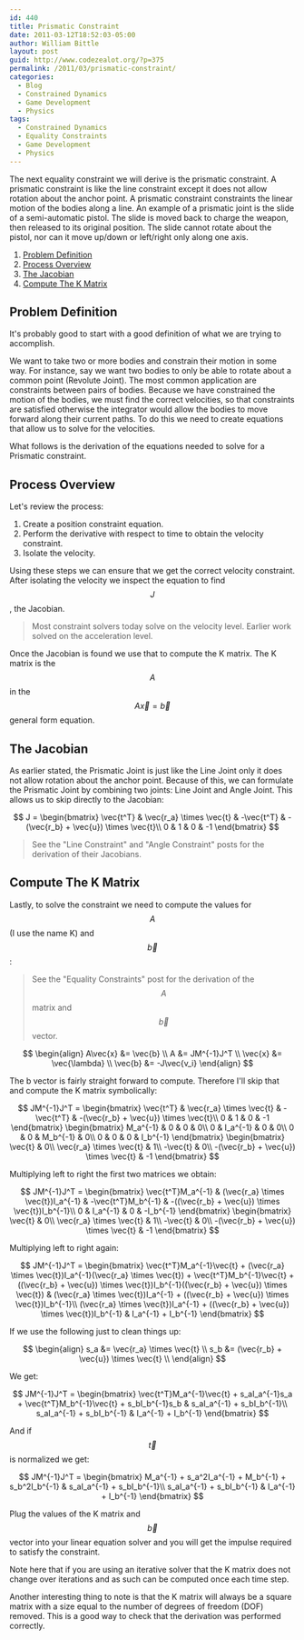 ```yaml
---
id: 440
title: Prismatic Constraint
date: 2011-03-12T18:52:03-05:00
author: William Bittle
layout: post
guid: http://www.codezealot.org/?p=375
permalink: /2011/03/prismatic-constraint/
categories:
  - Blog
  - Constrained Dynamics
  - Game Development
  - Physics
tags:
  - Constrained Dynamics
  - Equality Constraints
  - Game Development
  - Physics
---
```

The next equality constraint we will derive is the prismatic constraint. A prismatic constraint is like the line constraint except it does not allow rotation about the anchor point. A prismatic constraint constraints the linear motion of the bodies along a line. An example of a prismatic joint is the slide of a semi-automatic pistol. The slide is moved back to charge the weapon, then released to its original position. The slide cannot rotate about the pistol, nor can it move up/down or left/right only along one axis.  

  1. [Problem Definition](#ptp-problem)
  2. [Process Overview](#ptp-process)
  3. [The Jacobian](#ptp-jacobian)
  4. [Compute The K Matrix](#ptp-kmatrix)

<a name="ptp-problem"></a>  

## Problem Definition  
It's probably good to start with a good definition of what we are trying to accomplish.

We want to take two or more bodies and constrain their motion in some way. For instance, say we want two bodies to only be able to rotate about a common point (Revolute Joint). The most common application are constraints between pairs of bodies. Because we have constrained the motion of the bodies, we must find the correct velocities, so that constraints are satisfied otherwise the integrator would allow the bodies to move forward along their current paths. To do this we need to create equations that allow us to solve for the velocities.

What follows is the derivation of the equations needed to solve for a Prismatic constraint.

<a name="ptp-process"></a>  

## Process Overview
Let's review the process:

  1. Create a position constraint equation.
  2. Perform the derivative with respect to time to obtain the velocity constraint.
  3. Isolate the velocity.

Using these steps we can ensure that we get the correct velocity constraint. After isolating the velocity we inspect the equation to find $$ J $$, the Jacobian.

> Most constraint solvers today solve on the velocity level. Earlier work solved on the acceleration level.

Once the Jacobian is found we use that to compute the K matrix. The K matrix is the $$ A $$ in the $$ A\vec{x} = \vec{b} $$ general form equation.  

<a name="ptp-jacobian"></a>  

## The Jacobian
As earlier stated, the Prismatic Joint is just like the Line Joint only it does not allow rotation about the anchor point. Because of this, we can formulate the Prismatic Joint by combining two joints: Line Joint and Angle Joint. This allows us to skip directly to the Jacobian:

$$
J = \begin{bmatrix}
  \vec{t^T} & \vec{r_a} \times \vec{t} & -\vec{t^T} & -(\vec{r_b} + \vec{u}) \times \vec{t}\\
  0 & 1 & 0 & -1
\end{bmatrix}
$$

> See the "Line Constraint" and "Angle Constraint" posts for the derivation of their Jacobians.

<a name="ptp-kmatrix"></a>  

## Compute The K Matrix  
Lastly, to solve the constraint we need to compute the values for $$ A $$ (I use the name K) and $$ \vec{b} $$:

> See the "Equality Constraints" post for the derivation of the $$ A $$ matrix and $$ \vec{b} $$ vector.

$$
\begin{align}
A\vec{x} &= \vec{b} \\
A &= JM^{-1}J^T \\
\vec{x} &= \vec{\lambda} \\
\vec{b} &= -J\vec{v_i}
\end{align}
$$

The b vector is fairly straight forward to compute. Therefore I'll skip that and compute the K matrix symbolically:

$$
JM^{-1}J^T = \begin{bmatrix}
  \vec{t^T} & \vec{r_a} \times \vec{t} & -\vec{t^T} & -(\vec{r_b} + \vec{u}) \times \vec{t}\\
  0 & 1 & 0 & -1
\end{bmatrix}
\begin{bmatrix}
M_a^{-1} & 0 & 0 & 0\\
0 & I_a^{-1} & 0 & 0\\
0 & 0 & M_b^{-1} & 0\\
0 & 0 & 0 & I_b^{-1}
\end{bmatrix}
\begin{bmatrix}
\vec{t} & 0\\
\vec{r_a} \times \vec{t} & 1\\
-\vec{t} & 0\\
-(\vec{r_b} + \vec{u}) \times \vec{t} & -1
\end{bmatrix}
$$

Multiplying left to right the first two matrices we obtain:

$$
JM^{-1}J^T = \begin{bmatrix}
  \vec{t^T}M_a^{-1} & (\vec{r_a} \times \vec{t})I_a^{-1} & -\vec{t^T}M_b^{-1} & -((\vec{r_b} + \vec{u}) \times \vec{t})I_b^{-1}\\
  0 & I_a^{-1} & 0 & -I_b^{-1}
\end{bmatrix}
\begin{bmatrix}
\vec{t} & 0\\
\vec{r_a} \times \vec{t} & 1\\
-\vec{t} & 0\\
-(\vec{r_b} + \vec{u}) \times \vec{t} & -1
\end{bmatrix}
$$

Multiplying left to right again:

$$
JM^{-1}J^T = \begin{bmatrix}
  \vec{t^T}M_a^{-1}\vec{t} + (\vec{r_a} \times \vec{t})I_a^{-1}(\vec{r_a} \times \vec{t}) + \vec{t^T}M_b^{-1}\vec{t} + ((\vec{r_b} + \vec{u}) \times \vec{t})I_b^{-1}((\vec{r_b} + \vec{u}) \times \vec{t}) & (\vec{r_a} \times \vec{t})I_a^{-1} + ((\vec{r_b} + \vec{u}) \times \vec{t})I_b^{-1}\\
  (\vec{r_a} \times \vec{t})I_a^{-1} + ((\vec{r_b} + \vec{u}) \times \vec{t})I_b^{-1} & I_a^{-1} + I_b^{-1}
\end{bmatrix}
$$

If we use the following just to clean things up:

$$
\begin{align}
s_a &= \vec{r_a} \times \vec{t} \\
s_b &= (\vec{r_b} + \vec{u}) \times \vec{t} \\
\end{align}
$$

We get:

$$
JM^{-1}J^T = \begin{bmatrix}
  \vec{t^T}M_a^{-1}\vec{t} + s_aI_a^{-1}s_a + \vec{t^T}M_b^{-1}\vec{t} + s_bI_b^{-1}s_b & s_aI_a^{-1} + s_bI_b^{-1}\\
  s_aI_a^{-1} + s_bI_b^{-1} & I_a^{-1} + I_b^{-1}
\end{bmatrix}
$$

And if $$ \vec{t} $$ is normalized we get:

$$
JM^{-1}J^T = \begin{bmatrix}
  M_a^{-1} + s_a^2I_a^{-1} + M_b^{-1} + s_b^2I_b^{-1} & s_aI_a^{-1} + s_bI_b^{-1}\\
  s_aI_a^{-1} + s_bI_b^{-1} & I_a^{-1} + I_b^{-1}
\end{bmatrix}
$$

Plug the values of the K matrix and $$ \vec{b} $$ vector into your linear equation solver and you will get the impulse required to satisfy the constraint.

Note here that if you are using an iterative solver that the K matrix does not change over iterations and as such can be computed once each time step.

Another interesting thing to note is that the K matrix will always be a square matrix with a size equal to the number of degrees of freedom (DOF) removed. This is a good way to check that the derivation was performed correctly.